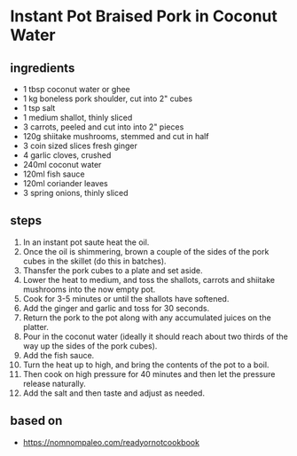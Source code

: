 # Instant Pot Braised Pork in Coconut Water

## ingredients

- 1 tbsp coconut water or ghee
- 1 kg boneless pork shoulder, cut into 2" cubes
- 1 tsp salt
- 1 medium shallot, thinly sliced
- 3 carrots, peeled and cut into into 2" pieces
- 120g shiitake mushrooms, stemmed and cut in half
- 3 coin sized slices fresh ginger
- 4 garlic cloves, crushed
- 240ml coconut water
- 120ml fish sauce
- 120ml coriander leaves
- 3 spring onions, thinly sliced

## steps

1. In an instant pot saute heat the oil.
2. Once the oil is shimmering, brown a couple of the sides of the pork cubes in the skillet (do this in batches).
3. Thansfer the pork cubes to a plate and set aside.
4. Lower the heat to medium, and toss the shallots, carrots and shiitake mushrooms into the now empty pot.
5. Cook for 3-5 minutes or until the shallots have softened.
6. Add the ginger and garlic and toss for 30 seconds.
7. Return the pork to the pot along with any accumulated juices on the platter.
8. Pour in the coconut water (ideally it should reach about two thirds of the way up the sides of the pork cubes).
9. Add the fish sauce.
10. Turn the heat up to high, and bring the contents of the pot to a boil.
11. Then cook on high pressure for 40 minutes and then let the pressure release naturally.
12. Add the salt and then taste and adjust as needed.

## based on

- https://nomnompaleo.com/readyornotcookbook
